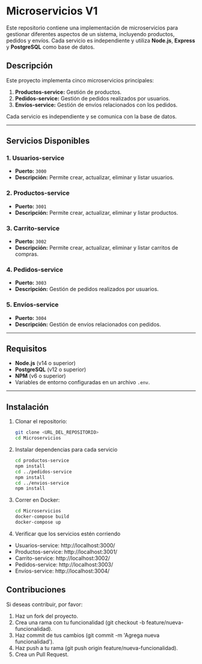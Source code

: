 # Microservicios V1

Este repositorio contiene una implementación de microservicios para gestionar diferentes aspectos de un sistema, incluyendo productos, pedidos y envíos. Cada servicio es independiente y utiliza **Node.js**, **Express** y **PostgreSQL** como base de datos.

## **Descripción**

Este proyecto implementa cinco microservicios principales:
1. **Productos-service:** Gestión de productos.
2. **Pedidos-service:** Gestión de pedidos realizados por usuarios.
3. **Envíos-service:** Gestión de envíos relacionados con los pedidos.

Cada servicio es independiente y se comunica con la base de datos.

---

## **Servicios Disponibles**

### 1. **Usuarios-service**
- **Puerto:** `3000`
- **Descripción:** Permite crear, actualizar, eliminar y listar usuarios.

### 2. **Productos-service**
- **Puerto:** `3001`
- **Descripción:** Permite crear, actualizar, eliminar y listar productos.

### 3. **Carrito-service**
- **Puerto:** `3002`
- **Descripción:** Permite crear, actualizar, eliminar y listar carritos de compras.

### 4. **Pedidos-service**
- **Puerto:** `3003`
- **Descripción:** Gestión de pedidos realizados por usuarios.

### 5. **Envíos-service**
- **Puerto:** `3004`
- **Descripción:** Gestión de envíos relacionados con pedidos.

---

## **Requisitos**

- **Node.js** (v14 o superior)
- **PostgreSQL** (v12 o superior)
- **NPM** (v6 o superior)
- Variables de entorno configuradas en un archivo `.env`.

---

## **Instalación**

1. Clonar el repositorio:
   ```bash
   git clone <URL_DEL_REPOSITORIO>
   cd Microservicios
   ```
2. Instalar dependencias para cada servicio
   ```bash
   cd productos-service
   npm install
   cd ../pedidos-service
   npm install
   cd ../envios-service
   npm install
   ```
3. Correr en Docker:
   ```bash
   cd Microservicios
   docker-compose build
   docker-compose up
   ```
4. Verificar que los servicios estén corriendo
  - Usuarios-service: http://localhost:3000/
  - Productos-service: http://localhost:3001/
  - Carrito-service: http://localhost:3002/
  - Pedidos-service: http://localhost:3003/
  - Envíos-service: http://localhost:3004/

## Contribuciones
Si deseas contribuir, por favor:
1.	Haz un fork del proyecto.
2.	Crea una rama con tu funcionalidad (git checkout -b feature/nueva-funcionalidad).
3.	Haz commit de tus cambios (git commit -m 'Agrega nueva funcionalidad').
4.	Haz push a tu rama (git push origin feature/nueva-funcionalidad).
5.	Crea un Pull Request.


   
